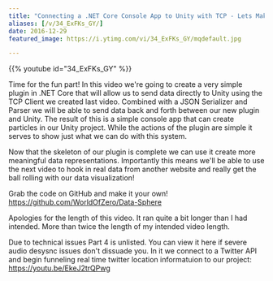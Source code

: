 ```yaml
---
title: "Connecting a .NET Core Console App to Unity with TCP - Lets Make Data Sphere - Part 3"
aliases: [/v/34_ExFKs_GY/]
date: 2016-12-29
featured_image: https://i.ytimg.com/vi/34_ExFKs_GY/mqdefault.jpg

---
```


{{% youtube id="34_ExFKs_GY" %}}

Time for the fun part! In this video we're going to create a very simple plugin in .NET Core that will allow us to send data directly to Unity using the TCP Client we created last video. Combined with a JSON Serializer and Parser we will be able to send data back and forth between our new plugin and Unity. The result of this is a simple console app that can create particles in our Unity project. While the actions of the plugin are simple it serves to show just what we can do with this system.

Now that the skeleton of our plugin is complete we can use it create more meaningful data representations. Importantly this means we'll be able to use the next video to hook in real data from another website and really get the ball rolling with our data visualization!

Grab the code on GitHub and make it your own! https://github.com/WorldOfZero/Data-Sphere

Apologies for the length of this video. It ran quite a bit longer than I had intended. More than twice the length of my intended video length.

Due to technical issues Part 4 is unlisted. You can view it here if severe audio desysnc issues don't dissuade you. In it we connect to a Twitter API and begin funneling real time twitter location informatuion to our project: https://youtu.be/EkeJ2trQPwg